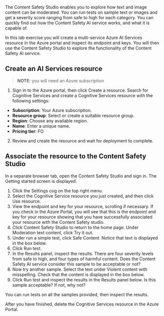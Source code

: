 The Content Safety Studio enables you to explore how text and image content can be moderated. You can run tests on sample text or images and get a severity score ranging from safe to high for each category. You can quickly find out how the Content Safety AI service works, and what it is capable of. 

In this lab exercise you will create a multi-service Azure AI Services resource in the Azure portal and inspect its endpoint and keys. You will then use the Content Safety Studio to explore the functionality of the Content Safety AI service. 

## Create an AI Services resource

>**NOTE**: you will need an Azure subscription

1.	Sign in to the Azure portal, then click Create a resource. Search for Cognitive Services and create a Cognitive Services resource with the following settings:
- **Subscription**: Your Azure subscription.
- **Resource group**: Select or create a suitable resource group.
- **Region**: Choose any available region.
- **Name**: Enter a unique name.
- **Pricing tier**: FO 
2.	Review and create the resource and wait for deployment to complete. 

## Associate the resource to the Content Safety Studio 
In a separate browser tab, open the Content Safety Studio and sign in. The Getting started screen is displayed.

1.	Click the Settings cog on the top right menu.
2.	Select the Cognitive Service resource you just created, and then click Use resource.
3.	View the endpoint and key for your resource, scrolling if necessary. If you check in the Azure Portal, you will see that this is the endpoint and key for your resource showing that you have successfully associated your resource with the Content Safety studio.
4.	Click Content Safety Studio to return to the home page. Under Moderation text content, click Try it out.
5.	Under run a simple test, click Safe Content. Notice that text is displayed in the box below. 
6.	Click Run test. 
7.	In the Results panel, inspect the results. There are four severity levels from safe to high, and four types of harmful content. Does the Content Safety AI service consider this sample to be acceptable or not? 
8.	Now try another sample. Select the text under Violent content with misspelling. Check that the content is displayed in the box below.
9.	Click Run test and inspect the results in the Results panel below. Is this sample acceptable? If not, why not?

You can run tests on all the samples provided, then inspect the results.

After you have finished, delete the Cognitive Services resource in the Azure Portal. 
